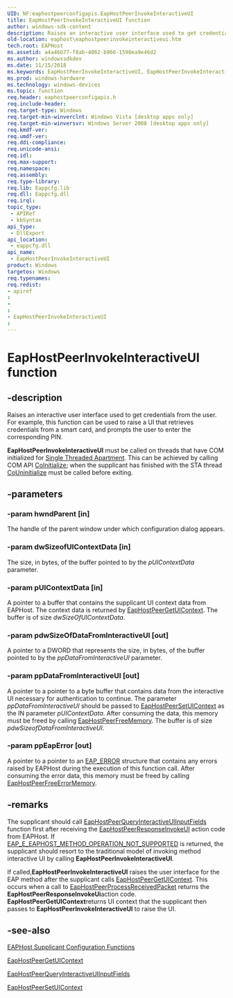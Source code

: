 ```yaml
---
UID: NF:eaphostpeerconfigapis.EapHostPeerInvokeInteractiveUI
title: EapHostPeerInvokeInteractiveUI function
author: windows-sdk-content
description: Raises an interactive user interface used to get credentials from the user.
old-location: eaphost\eaphostpeerinvokeinteractiveui.htm
tech.root: EAPHost
ms.assetid: a4a46b77-f8ab-4062-b966-1590ea9e46d2
ms.author: windowssdkdev
ms.date: 11/15/2018
ms.keywords: EapHostPeerInvokeInteractiveUI, EapHostPeerInvokeInteractiveUI function [EAPHost], eaphost.eaphostpeerinvokeinteractiveui, eaphostpeerconfigapis/EapHostPeerInvokeInteractiveUI
ms.prod: windows-hardware
ms.technology: windows-devices
ms.topic: function
req.header: eaphostpeerconfigapis.h
req.include-header: 
req.target-type: Windows
req.target-min-winverclnt: Windows Vista [desktop apps only]
req.target-min-winversvr: Windows Server 2008 [desktop apps only]
req.kmdf-ver: 
req.umdf-ver: 
req.ddi-compliance: 
req.unicode-ansi: 
req.idl: 
req.max-support: 
req.namespace: 
req.assembly: 
req.type-library: 
req.lib: Eappcfg.lib
req.dll: Eappcfg.dll
req.irql: 
topic_type:
 - APIRef
 - kbSyntax
api_type:
 - DllExport
api_location:
 - eappcfg.dll
api_name:
 - EapHostPeerInvokeInteractiveUI
product: Windows
targetos: Windows
req.typenames: 
req.redist: 
- apiref
: 
- 
: 
- EapHostPeerInvokeInteractiveUI
: 
---
```


# EapHostPeerInvokeInteractiveUI function


## -description


Raises an interactive user interface used to get credentials from the user. For example, this function can be used to raise a UI that retrieves credentials from a smart card, and prompts the user to enter the corresponding PIN.

<b>EapHostPeerInvokeInteractiveUI</b> must be called on threads that have COM initialized for <a href="Http://go.microsoft.com/fwlink/p/?linkid=83881">Single Threaded Apartment</a>. This can be achieved by calling COM API <a href="https://msdn.microsoft.com/en-us/library/ms678543(v=VS.85).aspx">CoInitialize</a>; when the supplicant has finished  with the STA thread <a href="https://msdn.microsoft.com/en-us/library/ms688715(v=VS.85).aspx">CoUninitialize</a> must be called before exiting.


## -parameters




### -param hwndParent [in]

The handle of the parent window under which configuration dialog appears.


### -param dwSizeofUIContextData [in]

The size, in bytes, of the buffer pointed to by the <i>pUIContextData</i> parameter.


### -param pUIContextData [in]

A pointer to a buffer that contains the supplicant UI context data from EAPHost. The context data is returned by  <a href="https://msdn.microsoft.com/47ade6f1-067b-48ab-b4ac-a3d3cf63d809">EapHostPeerGetUIContext</a>. The buffer  is of size <i>dwSizeOfUIContextData</i>.


### -param pdwSizeOfDataFromInteractiveUI [out]

A pointer to a DWORD  that represents the size, in bytes, of the buffer pointed to by the <i>ppDataFromInteractiveUI</i> parameter.


### -param ppDataFromInteractiveUI [out]

A pointer to a pointer to a byte buffer that  contains data from the interactive UI necessary for authentication to continue. The parameter <i>ppDataFromInteractiveUI</i> should be passed to <a href="https://msdn.microsoft.com/f532dd65-d807-4880-9339-ba233e0faa38">EapHostPeerSetUIContext</a> as the IN parameter <i>pUIContextData</i>. After consuming the data, this memory must be freed by calling <a href="https://msdn.microsoft.com/162c796c-b9dc-465a-a1bc-f11d740f3fa0">EapHostPeerFreeMemory</a>. The buffer is of size <i>pdwSizeofDataFromInteractiveUI</i>. 


### -param ppEapError [out]

A pointer to a pointer to an <a href="https://msdn.microsoft.com/6af8cb67-da77-491a-98de-df10b6b7f46d">EAP_ERROR</a> structure that contains any errors raised by EAPHost during  the execution of this function call. After consuming the error data, this memory must be freed by calling <a href="https://msdn.microsoft.com/c80ac625-8202-49a7-813a-62a9e0d15058">EapHostPeerFreeErrorMemory</a>.


## -remarks



The supplicant should call <a href="https://msdn.microsoft.com/facf4ccf-c2e3-435e-8333-8d2c5bbe0186">EapHostPeerQueryInteractiveUIInputFields</a> function first after receiving the <a href="https://msdn.microsoft.com/59bf6e02-90b5-4f9a-9865-b71852c61db9">EapHostPeerResponseInvokeUI</a> action code from EAPHost. If <a href="https://msdn.microsoft.com/081b7a72-abe3-4cbb-9b6c-07bb6717fbfe">EAP_E_EAPHOST_METHOD_OPERATION_NOT_SUPPORTED</a> is returned, the supplicant should resort to the traditional model of invoking method interactive UI by calling <b>EapHostPeerInvokeInteractiveUI</b>. 

If called,<b>EapHostPeerInvokeInteractiveUI</b> raises the user interface for the EAP method after the supplicant calls <a href="https://msdn.microsoft.com/47ade6f1-067b-48ab-b4ac-a3d3cf63d809">EapHostPeerGetUIContext</a>. This occurs when a call to <a href="https://msdn.microsoft.com/7b3bc23d-312d-494d-afd0-ce82d2d5136c">EapHostPeerProcessReceivedPacket</a> 
   returns the <b>EapHostPeerResponseInvokeUi</b>action code. <b>EapHostPeerGetUIContext</b>returns UI context that 
   the supplicant then passes to <b>EapHostPeerInvokeInteractiveUI</b> to raise the UI.




## -see-also




<a href="https://msdn.microsoft.com/92a1df11-10f9-4e55-a7ec-db026aaf5c24">EAPHost Supplicant Configuration Functions</a>



<a href="https://msdn.microsoft.com/47ade6f1-067b-48ab-b4ac-a3d3cf63d809">EapHostPeerGetUIContext</a>



<a href="https://msdn.microsoft.com/facf4ccf-c2e3-435e-8333-8d2c5bbe0186">EapHostPeerQueryInteractiveUIInputFields</a>



<a href="https://msdn.microsoft.com/f532dd65-d807-4880-9339-ba233e0faa38">EapHostPeerSetUIContext</a>
 

 

